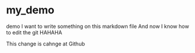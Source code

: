 # my_demo
demo
I want to write something on this markdown file And now I know how to edit the git
HAHAHA

This change is cahnge at Github
